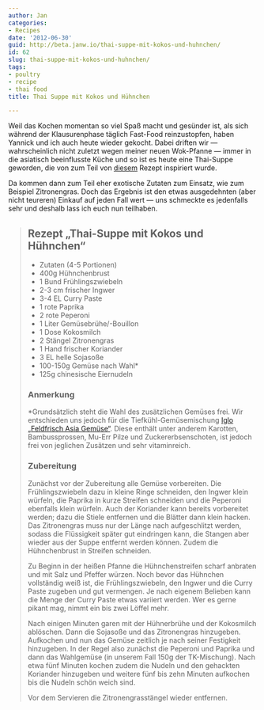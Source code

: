```yaml
---
author: Jan
categories:
- Recipes
date: '2012-06-30'
guid: http://beta.janw.io/thai-suppe-mit-kokos-und-huhnchen/
id: 62
slug: thai-suppe-mit-kokos-und-huhnchen/
tags:
- poultry
- recipe
- thai food
title: Thai Suppe mit Kokos und Hühnchen

---
```


Weil das Kochen momentan so viel Spaß macht und gesünder ist, als sich während der Klausurenphase täglich Fast-Food reinzustopfen, haben Yannick und ich auch heute wieder gekocht. Dabei driften wir — wahrscheinlich nicht zuletzt wegen meiner neuen Wok-Pfanne — immer in die asiatisch beeinflusste Küche und so ist es heute eine Thai-Suppe geworden, die von zum Teil von [diesem](http://www.chefkoch.de/rezept-anzeige.php?ID=1651831272990064) Rezept inspiriert wurde.

Da kommen dann zum Teil eher exotische Zutaten zum Einsatz, wie zum Beispiel Zitronengras. Doch das Ergebnis ist den etwas ausgedehnten (aber nicht teureren) Einkauf auf jeden Fall wert — uns schmeckte es jedenfalls sehr und deshalb lass ich euch nun teilhaben.

<!--more-->

<blockquote class="recipe">
  <h2>
    Rezept „Thai-Suppe mit Kokos und Hühnchen“
  </h2>

  <ul class="notepad">
    <li>
      Zutaten (4-5 Portionen)
    </li>
    <li>
      400g Hühnchenbrust
    </li>
    <li>
      1 Bund Frühlingszwiebeln
    </li>
    <li>
      2-3 cm frischer Ingwer
    </li>
    <li>
      3-4 EL Curry Paste
    </li>
    <li>
      1 rote Paprika
    </li>
    <li>
      2 rote Peperoni
    </li>
    <li>
      1 Liter Gemüsebrühe/-Bouillon
    </li>
    <li>
      1 Dose Kokosmilch
    </li>
    <li>
      2 Stängel Zitronengras
    </li>
    <li>
      1 Hand frischer Koriander
    </li>
    <li>
      3 EL helle Sojasoße
    </li>
    <li>
      100-150g Gemüse nach Wahl*
    </li>
    <li>
      125g chinesische Eiernudeln
    </li>
  </ul>

  <h3>
    Anmerkung
  </h3>

  <p>
    *Grundsätzlich steht die Wahl des zusätzlichen Gemüses frei. Wir entschieden uns jedoch für die Tiefkühl-Gemüsemischung <a href="http://www.iglo.de/gemuese/produkte/rohgemuese/produkt/feld-frisch-asia-gemuese.html">Iglo „Feldfrisch Asia Gemüse“</a>. Diese enthält unter anderem Karotten, Bambussprossen, Mu-Err Pilze und Zuckererbsenschoten, ist jedoch frei von jeglichen Zusätzen und sehr vitaminreich.
  </p>

  <h3>
    Zubereitung
  </h3>

  <p>
    Zunächst vor der Zubereitung alle Gemüse vorbereiten. Die Frühlingszwiebeln dazu in kleine Ringe schneiden, den Ingwer klein würfeln, die Paprika in kurze Streifen schneiden und die Peperoni ebenfalls klein würfeln. Auch der Koriander kann bereits vorbereitet werden; dazu die Stiele entfernen und die Blätter dann klein hacken. Das Zitronengras muss nur der Länge nach aufgeschlitzt werden, sodass die Flüssigkeit später gut eindringen kann, die Stangen aber wieder aus der Suppe entfernt werden können. Zudem die Hühnchenbrust in Streifen schneiden.
  </p>

  <p>
    Zu Beginn in der heißen Pfanne die Hühnchenstreifen scharf anbraten und mit Salz und Pfeffer würzen. Noch bevor das Hühnchen vollständig weiß ist, die Frühlingszwiebeln, den Ingwer und die Curry Paste zugeben und gut vermengen. Je nach eigenem Belieben kann die Menge der Curry Paste etwas variiert werden. Wer es gerne pikant mag, nimmt ein bis zwei Löffel mehr.
  </p>

  <p>
    Nach einigen Minuten garen mit der Hühnerbrühe und der Kokosmilch ablöschen. Dann die Sojasoße und das Zitronengras hinzugeben. Aufkochen und nun das Gemüse zeitlich je nach seiner Festigkeit hinzugeben. In der Regel also zunächst die Peperoni und Paprika und dann das Wahlgemüse (in unserem Fall 150g der TK-Mischung). Nach etwa fünf Minuten kochen zudem die Nudeln und den gehackten Koriander hinzugeben und weitere fünf bis zehn Minuten aufkochen bis die Nudeln schön weich sind.
  </p>

  <p>
    Vor dem Servieren die Zitronengrasstängel wieder entfernen.
  </p>
</blockquote>